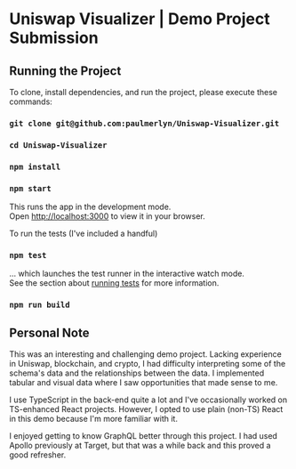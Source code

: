 # Uniswap Visualizer | Demo Project Submission

## Running the Project

To clone, install dependencies, and run the project, please execute these commands:

### `git clone git@github.com:paulmerlyn/Uniswap-Visualizer.git`
### `cd Uniswap-Visualizer`
### `npm install`
### `npm start`

This runs the app in the development mode.\
Open [http://localhost:3000](http://localhost:3000) to view it in your browser.

To run the tests (I've included a handful)
### `npm test`

... which launches the test runner in the interactive watch mode.\
See the section about [running tests](https://facebook.github.io/create-react-app/docs/running-tests) for more information.

### `npm run build`


## Personal Note

This was an interesting and challenging demo project. Lacking experience in Uniswap, blockchain, and crypto, I had difficulty interpreting some of the schema's data and the relationships between the data. I implemented tabular and visual data where I saw opportunities that made sense to me.

I use TypeScript in the back-end quite a lot and I've occasionally worked on TS-enhanced React projects. However, I opted to use plain (non-TS) React in this demo because I'm more familiar with it.

I enjoyed getting to know GraphQL better through this project. I had used Apollo previously at Target, but that was a while back and this proved a good refresher.
